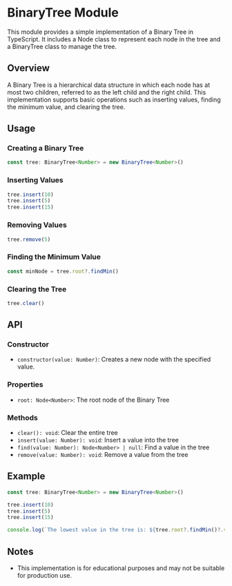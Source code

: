 # BinaryTree Module

This module provides a simple implementation of a Binary Tree in TypeScript. It includes a Node class to represent each node in the tree and a BinaryTree class to manage the tree.

## Overview

A Binary Tree is a hierarchical data structure in which each node has at most two children, referred to as the left child and the right child. This implementation supports basic operations such as inserting values, finding the minimum value, and clearing the tree.

## Usage

### Creating a Binary Tree

```typescript
const tree: BinaryTree<Number> = new BinaryTree<Number>()
```

### Inserting Values

```typescript
tree.insert(10)
tree.insert(5)
tree.insert(15)
```

### Removing Values

```typescript
tree.remove(5)
```

### Finding the Minimum Value

```typescript
const minNode = tree.root?.findMin()
```

### Clearing the Tree

```typescript
tree.clear()
```

## API

### Constructor

- `constructor(value: Number)`: Creates a new node with the specified value.

### Properties

- `root: Node<Number>`: The root node of the Binary Tree

### Methods

- `clear(): void`: Clear the entire tree
- `insert(value: Number): void`: Insert a value into the tree
- `find(value: Number): Node<Number> | null`: Find a value in the tree
- `remove(value: Number): void`: Remove a value from the tree

## Example

```typescript
const tree: BinaryTree<Number> = new BinaryTree<Number>()

tree.insert(10)
tree.insert(5)
tree.insert(15)

console.log(`The lowest value in the tree is: ${tree.root?.findMin()?.value}`)
```

## Notes

- This implementation is for educational purposes and may not be suitable for production use.
